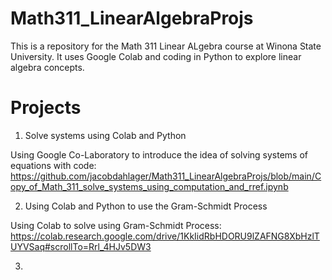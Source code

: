 # Math311_LinearAlgebraProjs

This is a repository for the Math 311 Linear ALgebra course at Winona State University. It uses Google Colab and coding in Python to explore linear algebra concepts.

# Projects 

1. Solve systems using Colab and Python

Using Google Co-Laboratory to introduce the idea of solving systems of equations with code:
https://github.com/jacobdahlager/Math311_LinearAlgebraProjs/blob/main/Copy_of_Math_311_solve_systems_using_computation_and_rref.ipynb

2. Using Colab and Python to use the Gram-Schmidt Process

  Using Colab to solve using Gram-Schmidt Process:
  https://colab.research.google.com/drive/1KkIidRbHDORU9lZAFNG8XbHzlTUYVSaq#scrollTo=Rrl_4HJv5DW3

3. 
